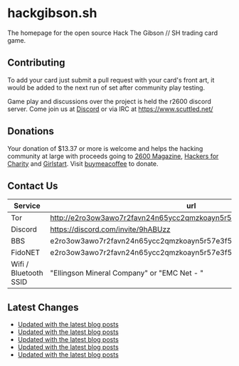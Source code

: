 # hackgibson.sh
The homepage for the open source Hack The Gibson // SH trading card game.


## Contributing

To add your card just submit a pull request with your card's front art, it would be added to the next run of set after community play testing.

Game play and discussions over the project is held the r2600 discord server. Come join us at [Discord](https://discord.com/invite/9hABUzz) or via IRC at https://www.scuttled.net/


## Donations

Your donation of $13.37 or more is welcome and helps the hacking community at large with proceeds going to [2600 Magazine](https://2600.com/), [Hackers for Charity](https://hackersforcharity.org) and [Girlstart](https://girlstart.org).  Visit [buymeacoffee](https://www.buymeacoffee.com/hackgibson.sh) to donate.


## Contact Us

Service | url
-|-
Tor | http://e2ro3ow3awo7r2favn24n65ycc2qmzkoayn5r57e3f56nvjwdcgg32ad.onion
Discord | https://discord.com/invite/9hABUzz
BBS | e2ro3ow3awo7r2favn24n65ycc2qmzkoayn5r57e3f56nvjwdcgg32ad.onion:23
FidoNET | e2ro3ow3awo7r2favn24n65ycc2qmzkoayn5r57e3f56nvjwdcgg32ad.onion:24554
Wifi / Bluetooth SSID | "Ellingson Mineral Company" or "EMC Net - <fidonet address>"

## Latest Changes
<!-- BLOG-POST-LIST:START -->
- [Updated with the latest blog posts](https://github.com/DFW2600/hackgibson.sh/commit/c695caaa3be31252515eaac31fd0d7a56fd7036e)
- [Updated with the latest blog posts](https://github.com/DFW2600/hackgibson.sh/commit/e34afc54597b836b121b95e6e49e696ecba8e1e2)
- [Updated with the latest blog posts](https://github.com/DFW2600/hackgibson.sh/commit/7aed293e8478f18711e08a82dc0ade94a9215de4)
- [Updated with the latest blog posts](https://github.com/DFW2600/hackgibson.sh/commit/8b7da4be58154e3ce35870e52382aef56720389d)
- [Updated with the latest blog posts](https://github.com/DFW2600/hackgibson.sh/commit/870b3f62815ec68b6919a4602dce44a5b691dbae)
<!-- BLOG-POST-LIST:END -->
